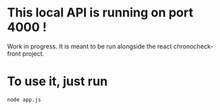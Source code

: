 # This local API is running on port 4000 !
Work in progress. It is meant to be run alongside the react chronocheck-front project.

# To use it, just run

```
node app.js
```
